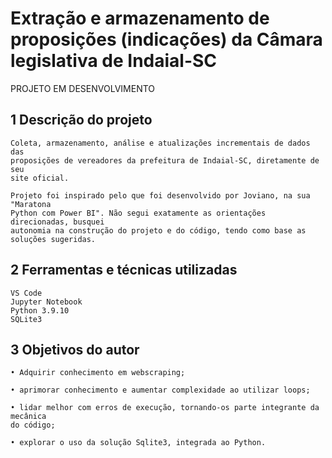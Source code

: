 # Extração e armazenamento de proposições (indicações) da Câmara legislativa de Indaial-SC

PROJETO EM DESENVOLVIMENTO

## 1 Descrição do projeto

    Coleta, armazenamento, análise e atualizações incrementais de dados das
    proposições de vereadores da prefeitura de Indaial-SC, diretamente de seu
    site oficial.

    Projeto foi inspirado pelo que foi desenvolvido por Joviano, na sua "Maratona
    Python com Power BI". Não segui exatamente as orientações direcionadas, busquei
    autonomia na construção do projeto e do código, tendo como base as soluções sugeridas.

## 2 Ferramentas e técnicas utilizadas
	
	VS Code
	Jupyter Notebook
	Python 3.9.10
    SQLite3

## 3 Objetivos do autor

	• Adquirir conhecimento em webscraping;

    • aprimorar conhecimento e aumentar complexidade ao utilizar loops;

    • lidar melhor com erros de execução, tornando-os parte integrante da mecânica
    do código;
	
	• explorar o uso da solução Sqlite3, integrada ao Python.